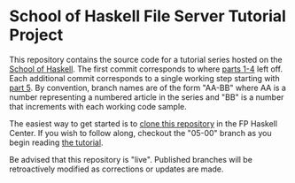 School of Haskell File Server Tutorial Project
==============================================

This repository contains the source code for a tutorial series hosted on the
[School of Haskell][0]. The first commit corresponds to where [parts 1-4][1]
left off. Each additional commit corresponds to a single working step starting
with [part 5][2]. By convention, branch names are of the form "AA-BB" where AA
is a number representing a numbered article in the series and "BB" is a number
that increments with each working code sample.

The easiest way to get started is to [clone this repository][3] in the FP
Haskell Center. If you wish to follow along, checkout the "05-00" branch as
you begin reading [the tutorial][2].

Be advised that this repository is "live". Published branches will be
retroactively modified as corrections or updates are made.

[0]: http://www.fpcomplete.com/school
[1]: https://www.fpcomplete.com/school/ide-tutorials/building-a-file-hosting-service-in-yesod
[2]: https://www.fpcomplete.com/user/mikesteele81/building-a-file-hosting-service-in-yesod
[3]: http://www.fpcomplete.com/ide?git=https://github.com/mikesteele81/soh-file-server-tutorial-project.git
